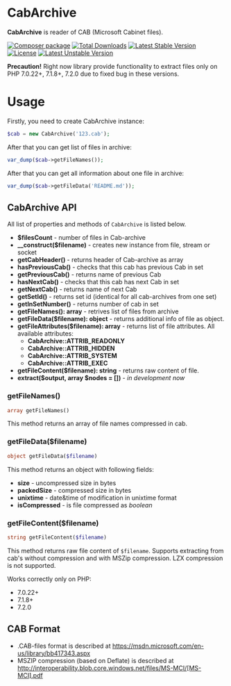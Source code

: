 # CabArchive

**CabArchive** is reader of CAB (Microsoft Cabinet files).

[![Composer package](http://composer.network/badge/wapmorgan/cab-archive)](https://packagist.org/packages/wapmorgan/cab-archive)
[![Total Downloads](https://poser.pugx.org/wapmorgan/cab-archive/downloads)](https://packagist.org/packages/wapmorgan/cab-archive)
[![Latest Stable Version](https://poser.pugx.org/wapmorgan/cab-archive/v/stable)](https://packagist.org/packages/wapmorgan/cab-archive)
[![License](https://poser.pugx.org/wapmorgan/cab-archive/license)](https://packagist.org/packages/wapmorgan/cab-archive)
[![Latest Unstable Version](https://poser.pugx.org/wapmorgan/cab-archive/v/unstable)](https://packagist.org/packages/wapmorgan/cab-archive)

**Precaution!** Right now library provide functionality to extract files only on PHP 7.0.22+, 7.1.8+, 7.2.0 due to fixed bug in these versions.

# Usage
Firstly, you need to create CabArchive instance:

```php
$cab = new CabArchive('123.cab');

```
After that you can get list of files in archive:

```php
var_dump($cab->getFileNames());
```

After that you can get all information about one file in archive:

```php
var_dump($cab->getFileData('README.md'));
```

## CabArchive API
All list of properties and methods of `CabArchive` is listed below.

- **$filesCount** - number of files in Cab-archive
- **__construct($filename)** - creates new instance from file, stream or socket
- **getCabHeader()** - returns header of Cab-archive as array
- **hasPreviousCab()** - checks that this cab has previous Cab in set
- **getPreviousCab()** - returns name of previous Cab
- **hasNextCab()** - checks that this cab has next Cab in set
- **getNextCab()** - returns name of next Cab
- **getSetId()** - returns set id (identical for all cab-archives from one set)
- **getInSetNumber()** - returns number of cab in set
- **getFileNames(): array** - retrives list of files from archive
- **getFileData($filename): object** - returns additional info of file as object.
- **getFileAttributes($filename): array** - returns list of file attributes. All available attributes:
    - **CabArchive::ATTRIB_READONLY**
    - **CabArchive::ATTRIB_HIDDEN**
    - **CabArchive::ATTRIB_SYSTEM**
    - **CabArchive::ATTRIB_EXEC**
- **getFileContent($filename): string** - returns raw content of file.
- **extract($output, array $nodes = [])** - _in development now_

### getFileNames()
```php
array getFileNames()
```
This method returns an array of file names compressed in cab.

### getFileData($filename)
```php
object getFileData($filename)
```
This method returns an object with following fields:

- **size** - uncompressed size in bytes
- **packedSize** - compressed size in bytes
- **unixtime** - date&time of modification in unixtime format
- **isCompressed** - is file compressed as _boolean_

### getFileContent($filename)
```php
string getFileContent($filename)
```
This method returns raw file content of `$filename`. Supports extracting from cab's without compression and with MSZip compression. LZX compression is not supported.

Works correctly only on PHP:

- 7.0.22+
- 7.1.8+
- 7.2.0

## CAB Format
- .CAB-files format is described at https://msdn.microsoft.com/en-us/library/bb417343.aspx
- MSZIP compression (based on Deflate) is described at http://interoperability.blob.core.windows.net/files/MS-MCI/[MS-MCI].pdf
